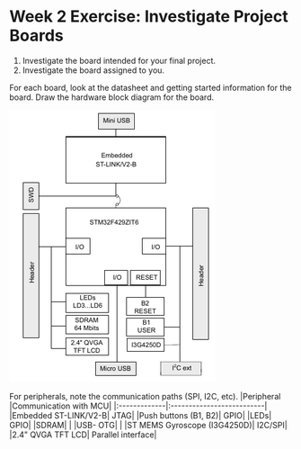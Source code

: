 # Week 2 Exercise: Investigate Project Boards
1. Investigate the board intended for your final project. 
2. Investigate the board assigned to you. 

For each board, look at the datasheet and getting started information for the board. 
Draw the hardware block diagram for the board.

![Dev board: Hardware block diagram](assets/hw_bd_stm32f4discovery.png)

For peripherals, note the communication paths (SPI, I2C, etc).
|Peripheral      |Communication with MCU|
|:-------------|:--------------------------|
|Embedded ST-LINK/V2-B|    JTAG|
|Push buttons (B1, B2)|    GPIO|
|LEDs|            GPIO|
|SDRAM|         |
|USB- OTG|               |
|ST MEMS Gyroscope (I3G4250D)|    I2C/SPI|
|2.4" QVGA TFT LCD|       Parallel interface|
